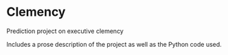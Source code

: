 # Clemency
Prediction project on executive clemency

Includes a prose description of the project as well as the Python code used.
